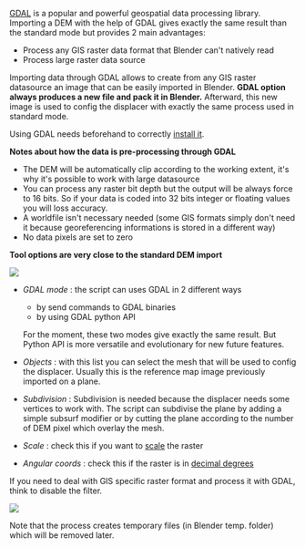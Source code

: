 [GDAL](http://gdal.org/) is a popular and powerful geospatial data processing library. Importing a DEM with the help of GDAL gives exactly the same result than the standard mode but provides 2 main advantages:

* Process any GIS raster data format that Blender can't natively read
* Process large raster data source

Importing data through GDAL allows to create from any GIS raster datasource an image that can be easily imported in Blender. **GDAL option always produces a new file and pack it in Blender.** Afterward, this new image is used to config the displacer with exactly the same process used in standard mode.

Using GDAL needs beforehand to correctly [install it](https://github.com/domlysz/BlenderGIS/wiki/Install-GDAL).

**Notes about how the data is pre-processing through GDAL**

* The DEM will be automatically clip according to the working extent, it's why it's possible to work with large datasource
* You can process any raster bit depth but the output will be always force to 16 bits. So if your data is coded into 32 bits integer or floating values you will loss accuracy.
* A worldfile isn't necessary needed (some GIS formats simply don't need it because georeferencing informations is stored in a different way)
* No data pixels are set to zero

**Tool options are very close to the standard DEM import**

![](https://github.com/domlysz/BlenderGIS/raw/master/images/georaster_Mode_As_DEM_GDAL.jpeg)

* *GDAL mode* : the script can uses GDAL in 2 different ways
    * by send commands to GDAL binaries
    * by using GDAL python API

    For the moment, these two modes give exactly the same result. But Python API is more versatile and evolutionary for new future features.

* *Objects* : with this list you can select the mesh that will be used to config the displacer. Usually this is the reference map image previously imported on a plane.

* *Subdivision* : Subdivision is needed because the displacer needs some vertices to work with. The script can subdivise the plane by adding a simple subsurf modifier or by cutting the plane according to the number of DEM pixel which overlay the mesh.

* *Scale* : check this if you want to [scale](https://github.com/domlysz/BlenderGIS/wiki/Scale-DEM-dataset) the raster

* *Angular coords* : check this if the raster is in [decimal degrees](https://github.com/domlysz/BlenderGIS/wiki/Working-in-decimal-degrees)




If you need to deal with GIS specific raster format and process it with GDAL, think to disable the filter.

![](https://github.com/domlysz/BlenderGIS/raw/master/images/georaster_DEM_GDAL_disable_filter.jpg)

Note that the process creates temporary files (in Blender temp. folder) which will be removed later.